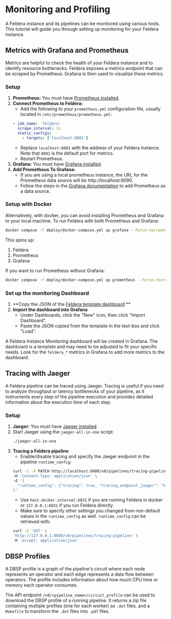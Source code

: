 # Monitoring and Profiling

A Feldera instance and its pipelines can be monitored using various tools. This tutorial
will guide you through setting up monitoring for your Feldera instance.

## Metrics with Grafana and Prometheus

Metrics are helpful to check the health of your Feldera instance and to identify resource
bottlenecks. Feldera exposes a metrics endpoint that can be scraped by Prometheus. Grafana
is then used to visualize these metrics.

### Setup

1. **Prometheus:** You must have [Prometheus installed](https://prometheus.io).
2. **Connect Prometheus to Feldera:**
    - Add the following to your `prometheus.yml` configuration file, usually located
      in `/etc/prometheus/prometheus.yml`:
    ```yaml
    - job_name: 'feldera'
      scrape_interval: 1s
      static_configs:
        - targets: ['localhost:8081']
    ```
    - Replace `localhost:8081` with the address of your Feldera instance. Note that `8081` is the default port for
      metrics.
    - Restart Prometheus.
3. **Grafana:** You must have [Grafana installed](https://grafana.com).
4. **Add Prometheus To Grafana:**
    - If you are using a local prometheus instance, the URL for the Prometheus data source will
      be http://localhost:9090.
    - Follow the steps in the [Grafana
      documentation](https://prometheus.io/docs/visualization/grafana/#creating-a-prometheus-data-source)
      to add Prometheus as a data source.

### Setup with Docker

Alternatively, with docker, you can avoid installing Prometheus and Grafana to your local machine.
To run Feldera with both Prometheus and Grafana:

```sh
docker compose -f deploy/docker-compose.yml up grafana --force-recreate
```

This spins up:
1. Feldera
2. Prometheus
3. Grafana

If you want to run Prometheus without Grafana:

```sh
docker compose -f deploy/docker-compose.yml up prometheus --force-recreate
```

### Set up the monitoring Dashboard

1. **Copy the JSON of
   the [Feldera template dashboard](https://raw.githubusercontent.com/feldera/feldera/main/deploy/grafana_dashboard.json)
   **
2. **Import the dashboard into Grafana**
    - Under Dashboards, click the "New" icon, then click "Import Dashboard".
    - Paste the JSON copied from the template in the text-box and click "Load".

A Feldera Instance Monitoring dashboard will be created in Grafana.
The dashboard is a template and may need to be adjusted to fit your specific needs.
Look for the `feldera_*` metrics in Grafana to add more metrics to the dashboard.

## Tracing with Jaeger

A Feldera pipeline can be traced using Jaeger. Tracing is useful if you need to analyze
throughput or latency bottlenecks of your pipeline, as it instruments every step of the
pipeline execution and provides detailed information about the execution time of each
step.

### Setup

1. **Jaeger:** You must have [Jaeger installed](https://www.jaegertracing.io).
2. Start Jaeger using the `jaeger-all-in-one` script:
    ```bash
    ./jaeger-all-in-one
    ```
3. **Tracing a Feldera pipeline**
    - Enable/disable tracing and specify the Jaeger endpoint in the pipeline `runtime_config`:
   ```bash
   curl -i -X PATCH http://localhost:8080/v0/pipelines/tracing-pipeline \
   -H 'Content-Type: application/json' \
   -d '{
     "runtime_config": {"tracing": true, "tracing_endpoint_jaeger": "host.docker.internal:6831", <other config settings> }
   }'
   ```
    - Use `host.docker.internal:6831` if you are running Feldera in docker or
      `127.0.0.1:6831` if you run Feldera directly.
    - Make sure to specify other settings you changed from non-default values in the `runtime_config` as well.
      `runtime_config` can be retrieved with:
   ```bash
   curl -X 'GET' \
   'http://127.0.0.1:8080/v0/pipelines/tracing-pipeline' \
   -H 'accept: application/json'
   ```

## DBSP Profiles

A DBSP profile is a graph of the pipeline's circuit where each node represents an
operator and each edge represents a data flow between operators. The profile includes
information about how much CPU time or memory each operator consumes.

The API endpoint `/v0/<pipeline_name>/circuit_profile` can be used to download the DBSP
profile of a running pipeline. It returns a zip file containing multiple profiles (one
for each worker) as `.dot` files, and a `Makefile` to transform the `.dot` files into
`.pdf` files.
